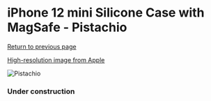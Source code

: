 # iPhone 12 mini Silicone Case with MagSafe - Pistachio

[Return to previous page](/iphone_12)

[High-resolution image from Apple](https://store.storeimages.cdn-apple.com/8756/as-images.apple.com/is/MJYV3?wid=4500&hei=4500&fmt=png)

<div style="width: 384px"><img src="/everyphone/MJYV3.png" alt="Pistachio"></div>

### Under construction
